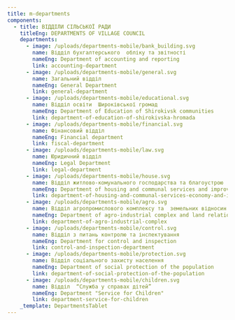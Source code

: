 ```yaml
---
title: m-departments
components:
  - title: ВІДДІЛИ СІЛЬСЬКОЇ РАДИ
    titleEng: DEPARTMENTS OF VILLAGE COUNCIL
    departments:
      - image: /uploads/departments-mobile/bank_building.svg
        name: Відділ бухгалтерського  обліку та звітності
        nameEng: Department of accounting and reporting
        link: accounting-department
      - image: /uploads/departments-mobile/general.svg
        name: Загальний відділ
        nameEng: General Department
        link: general-department
      - image: /uploads/departments-mobile/educational.svg
        name: Відділ освіти  Широківської громад
        nameEng: Department of Education of Shirokivsk communities
        link: department-of-education-of-shirokivska-hromada
      - image: /uploads/departments-mobile/financial.svg
        name: Фінансовий відділ
        nameEng: Financial department
        link: fiscal-department
      - image: /uploads/departments-mobile/law.svg
        name: Юридичний відділ
        nameEng: Legal Department
        link: legal-department
      - image: /uploads/departments-mobile/house.svg
        name: Відділ житлово-комунального господарства та благоустрою
        nameEng: Department of housing and communal services and improvement
        link: department-of-housing-and-communal-services-economy-and-improvement
      - image: /uploads/departments-mobile/agro.svg
        name: Відділ агропромислового комплексу та  земельних відносин
        nameEng: Department of agro-industrial complex and land relations
        link: department-of-agro-industrial-complex
      - image: /uploads/departments-mobile/control.svg
        name: Відділ з питань контролю та інспектування
        nameEng: Department for control and inspection
        link: control-and-inspection-department
      - image: /uploads/departments-mobile/protection.svg
        name: Відділ соціального захисту населення
        nameEng: Department of social protection of the population
        link: department-of-social-protection-of-the-population
      - image: /uploads/departments-mobile/children.svg
        name: Відділ  “Служба у справах дітей”
        nameEng: Department "Service for Children"
        link: department-service-for-children
    _template: DepartmentsTablet
---
```







